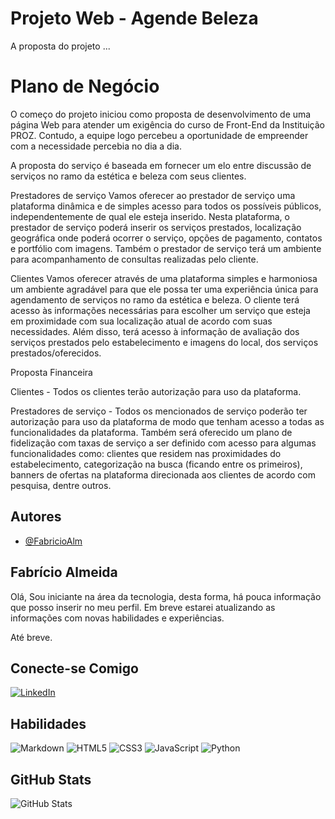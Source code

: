 # Projeto Web - Agende Beleza

A proposta do projeto ...

# Plano de Negócio
O começo do projeto iniciou como proposta de desenvolvimento de uma página Web para atender um exigência do curso de Front-End da Instituição PROZ. Contudo, a equipe logo percebeu a oportunidade de empreender com a necessidade percebia no dia a dia.

A proposta do serviço é baseada em fornecer um elo entre discussão de serviços no ramo da estética e beleza com seus clientes.

Prestadores de serviço Vamos oferecer ao prestador de serviço uma plataforma dinâmica e de simples acesso para todos os possíveis públicos, independentemente de qual ele esteja inserido. Nesta plataforma, o prestador de serviço poderá inserir os serviços prestados, localização geográfica onde poderá ocorrer o serviço, opções de pagamento, contatos e portfólio com imagens. Também o prestador de serviço terá um ambiente para acompanhamento de consultas realizadas pelo cliente.

Clientes Vamos oferecer através de uma plataforma simples e harmoniosa um ambiente agradável para que ele possa ter uma experiência única para agendamento de serviços no ramo da estética e beleza. O cliente terá acesso às informações necessárias para escolher um serviço que esteja em proximidade com sua localização atual de acordo com suas necessidades. Além disso, terá acesso à informação de avaliação dos serviços prestados pelo estabelecimento e imagens do local, dos serviços prestados/oferecidos.

Proposta Financeira

Clientes - Todos os clientes terão autorização para uso da plataforma.

Prestadores de serviço - Todos os mencionados de serviço poderão ter autorização para uso da plataforma de modo que tenham acesso a todas as funcionalidades da plataforma. Também será oferecido um plano de fidelização com taxas de serviço a ser definido com acesso para algumas funcionalidades como: clientes que residem nas proximidades do estabelecimento, categorização na busca (ficando entre os primeiros), banners de ofertas na plataforma direcionada aos clientes de acordo com pesquisa, dentre outros.


## Autores

- [@FabricioAlm](https://github.com/FabricioAlm)


## Fabrício Almeida
Olá,
Sou iniciante na área da tecnologia, desta forma, há pouca informação que posso inserir no meu perfil.
Em breve estarei atualizando as informações com novas habilidades e experiências.

Até breve.
## Conecte-se Comigo
[![LinkedIn](https://img.shields.io/badge/LinkedIn-000?style=for-the-badge&logo=linkedin&logoColor=0E76A8)](https://www.linkedin.com/in/fabr%C3%ADcio-almeida-santos-57782143/)
## Habilidades
![Markdown](https://img.shields.io/badge/Markdown-000?style=for-the-badge&logo=markdown)
![HTML5](https://img.shields.io/badge/HTML5-000?style=for-the-badge&logo=html5)
![CSS3](https://img.shields.io/badge/CSS3-000?style=for-the-badge&logo=css3&logoColor=264CE4)
![JavaScript](https://img.shields.io/badge/JavaScript-000?style=for-the-badge&logo=javascript)
![Python](https://img.shields.io/badge/Python-000?style=for-the-badge&logo=python)
## GitHub Stats
![GitHub Stats](https://github-readme-stats.vercel.app/api?username=fabricioAlm&theme=transparent&bg_color=000&border_color=30A3DC&show_icons=true&icon_color=30A3DC&title_color=E94D5F&text_color=FFF)

